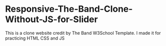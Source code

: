 # Responsive-The-Band-Clone-Without-JS-for-Slider
 This is a clone website credit by The Band W3School Template. I made it for practicing HTML CSS and JS
